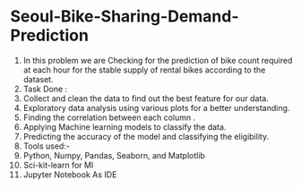 # Seoul-Bike-Sharing-Demand-Prediction
1) In this problem we are Checking for the prediction of bike count required at each hour for the stable supply of rental bikes according to the dataset.
2) Task Done :
3) Collect and clean the data to find out the best feature for our data.
4) Exploratory data analysis using various plots for a better understanding.
5) Finding the correlation between each column .
6) Applying Machine learning models to classify the data.
7) Predicting the accuracy of the model and classifying the eligibility.
8) Tools used:-
9) Python, Numpy, Pandas, Seaborn, and Matplotlib
10) Sci-kit-learn for Ml
11) Jupyter Notebook As IDE
